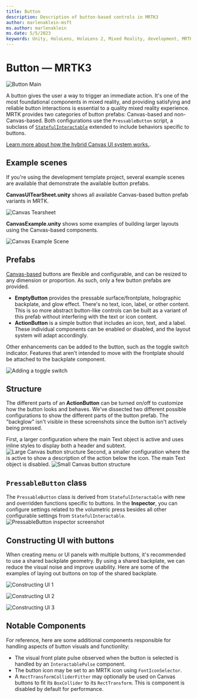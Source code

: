 ```yaml
---
title: Button
description: Description of button-based controls in MRTK3
author: marlenaklein-msft
ms.author: marlenaklein
ms.date: 5/5/2023
keywords: Unity, HoloLens, HoloLens 2, Mixed Reality, development, MRTK, MRTK3, Button, PressableButton
---
```


# Button &#8212; MRTK3

![Button Main](../../../mrtk3-overview/images/UXBuildingBlocks/MRTK_UX_v3_Button.png)

A button gives the user a way to trigger an immediate action. It's one of the most foundational components in mixed reality, and providing satisfying and reliable button interactions is essential to a quality mixed reality experience. MRTK provides two categories of button prefabs: Canvas-based and non-Canvas-based. Both configurations use the `PressableButton` script, a subclass of [`StatefulInteractable`](../../../mrtk3-overview/architecture/interactables.md) extended to include behaviors specific to buttons.

[Learn more about how the hybrid Canvas UI system works.](../../../mrtk3-uxcore/packages/uxcore/canvas-ui.md).

## Example scenes

If you're using the development template project, several example scenes are available that demonstrate the available button prefabs.

**CanvasUITearSheet.unity** shows all available Canvas-based button prefab variants in MRTK.

![Canvas Tearsheet](../../../mrtk3-overview/images/UXBuildingBlocks/Button/MRTK_Button_CanvasTearsheet.png)

**CanvasExample.unity** shows some examples of building larger layouts using the Canvas-based components.

![Canvas Example Scene](../../../mrtk3-overview/images/UXBuildingBlocks/Button/MRTK_Button_CanvasExample.png)

## Prefabs

[Canvas-based](../../../mrtk3-uxcore/packages/uxcore/canvas-ui.md) buttons are flexible and configurable, and can be resized to any dimension or proportion. As such, only a few button prefabs are provided.

- **EmptyButton** provides the pressable surface/frontplate, holographic backplate, and glow effect. There's no text, icon, label, or other content. This is so more abstract button-like controls can be built as a variant of this prefab without interfering with the text or icon content.
- **ActionButton** is a simple button that includes an icon, text, and a label. These individual components can be enabled or disabled, and the layout system will adapt accordingly.

Other enhancements can be added to the button, such as the toggle switch indicator. Features that aren't intended to move with the frontplate should be attached to the backplate component.

![Adding a toggle switch](images/toggle-switch.png)

## Structure

The different parts of an **ActionButton** can be turned on/off to customize how the button looks and behaves. We've dissected two different possible configurations to show the different parts of the button prefab. The "backglow" isn't visible in these screenshots since the button isn't actively being pressed.

First, a larger configuration where the main Text object is active and uses inline styles to display both a header and subtext.
![Large Canvas button structure](images/big-anatomy.png)
Second, a smaller configuration where the is active to show a description of the action below the icon. The main Text object is disabled.
![Small Canvas button structure](images/small-anatomy.png)

## `PressableButton` class

The `PressableButton` class is derived from `StatefulInteractable` with new and overridden functions specific to buttons. In the **Inspector**, you can configure settings related to the volumetric press besides all other configurable settings from `StatefulInteractable`.
![PressableButton inspector screenshot](../../../mrtk3-overview/images/UXBuildingBlocks/Button/MRTK_PressableButton_Inspector.png)

## Constructing UI with buttons
When creating menu or UI panels with multiple buttons, it's recommended to use a shared backplate geometry. By using a shared backplate, we can reduce the visual noise and improve usability. Here are some of the examples of laying out buttons on top of the shared backplate.

![Constructing UI 1](../../../mrtk3-overview/images/UXBuildingBlocks/Button/MRTK_Button_ConstructingUI0.png)

![Constructing UI 2](../../../mrtk3-overview/images/UXBuildingBlocks/Button/MRTK_Button_ConstructingUI1.png)

![Constructing UI 3](../../../mrtk3-overview/images/UXBuildingBlocks/Button/MRTK_Button_SharedBackplate.png)

## Notable Components

For reference, here are some additional components responsible for handling aspects of button visuals and functionlity:
* The visual front plate pulse observed when the button is selected is handled by an `InteractablePulse` component.
* The button icon may be set to an MRTK icon using `FontIconSelector`.
* A `RectTransformColliderFitter` may optionally be used on Canvas buttons to fit its `BoxCollider` to its `RectTransform`. This is component is disabled by default for performance.
